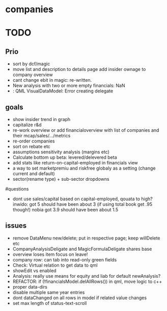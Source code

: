 # companies

# TODO

## Prio ##
* sort by dcf/magic
* move list and description to details page add insider ownage to company overview
* cant change ebit in magic: re-written.
* New analysis with two or more empty financials: NaN
* <Unknown File>: QML VisualDataModel: Error creating delegate

## goals ##
* show insider trend in graph
* capitalize r&d
* re-work overview or add financialoverview with list of companies and their mcap/sales/.../metrics
* re-order companies
* sort on rebate etc
* assumptions sensitivity analysis (margins etc)
* Calculate bottom up beta: levered/delevered beta
* add stats like return-on-capital-employed in financials view
* a way to set marketpremiu and riskfree globaly as a setting (change current and default)
* sector(rename type) + sub-sector dropdowns

#questions
* dont use sales/capital based on capital-employed, qouata to high?
  inwido: got 5 should have been about 3 (if using total book get .95 though!)
  nobia got 3.9 should have been about 1.5

## issues ##
* remove DataMenu new/delete; put in respective page; keep willDelete etc
* CompanyAnalysisDeligate and MagicFormulaDeligate shares base
* overview loses item focus on leave!
* company row: can tab into read-only green fields
* Check: Virtual relation to get data to qml
* showEdit vs enabled
* Analysis: really use means for equity and liab for default newAnalysis?
* REFACTOR: if (!financialsModel.delAllRows()) in qml, move logic to c++
* proper data-dirs
* disable multiple same year entries
* dont dataChanged on all rows in model if related value changes
* set max length of status-text-scroll

